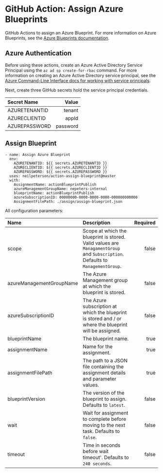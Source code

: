 # GitHub Action: Assign Azure Blueprints

GitHub Actions to assign an Azure Blueprint. For more information on Azure Blueprints, see the [Azure Blueprints documentation](https://docs.microsoft.com/en-us/azure/governance/blueprints/overview?WT.mc_id=blueprintsextension-github-nepeters).

## Azure Authentication

Before using these actions, create an Azure Active Directory Service Principal using the `az ad sp create-for-rbac` command. For more information on creating an Azure Active Directory service principal, see the [Azure Command-Line Interface docs for working with service principals](https://docs.microsoft.com/en-us/cli/azure/ad/sp?WT.mc_id=blueprintsextension-github-nepeters&view=azure-cli-latest).


Next, create three GitHub secrets hold the service principal credentials.


| Secret Name | Value |
|:---|---:|
| AZURETENANTID | tenant |
| AZURECLIENTID | appId |
| AZUREPASSWORD | password |


## Assign Blueprint

```
- name: Assign Azure Blueprint
  env:
    AZURETENANTID: ${{ secrets.AZURETENANTID }}
    AZURECLIENTID: ${{ secrets.AZURECLIENTID }}
    AZUREPASSWORD: ${{ secrets.AZUREPASSWORD }}
  uses: neilpeterson/action-assign-blueprint@master
  with:
    AssignmentName: actionBlueprintPublish
    azureManagementGroupName: nepeters-internal
    blueprintName: actionBlueprintPublish
    azureSubscriptionID: 00000000-0000-0000-0000-000000000000
    AssignmentFilePath: ./assign/assign-blueprint.json
```

All configuration parameters:

| Name | Description | Required |
|:---|:---|---:|
| scope | Scope at which the blueprint is stored. Valid values are `ManagamentGroup` and `Subscription`. Defaults to `ManagementGroup`. | false |
| azureManagementGroupName | The Azure Management group at which the blueprint is stored. | false |
| azureSubscriptionID | The Azure subscription at which the blueprint is stored and / or where the blueprint will be assigned. | false |
| blueprintName | The blueprint name. | true |
| assignmentName | Name for the assignment. | true |
| assignmentFilePath | The path to a JSON file containing the assignment details and parameter values. | true |
| blueprintVersion | The version of the blueprint to assign. Defaults to `latest`. | false |
| wait | Wait for assignment to complete before moving to the next task. Defaults to `false`. | false |
| timeout | Time in seconds before wait timeout'. Defaults to `240 seconds`. | false |